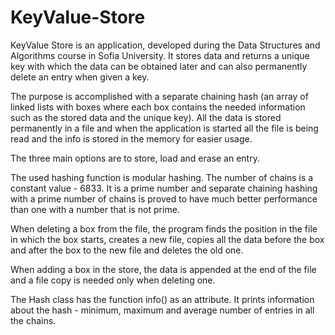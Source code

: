 # KeyValue-Store

KeyValue Store is an application, developed during the Data Structures and Algorithms course
in Sofia University. It stores data and returns a unique key with which the data can
be obtained later and can also permanently delete an entry when given a key.

The purpose is accomplished with a separate chaining hash (an array of linked lists with boxes
where each box contains the needed information such as the stored data and the unique
key). All the data is stored permanently in a file and when the application is started
all the file is being read and the info is stored in the memory for easier usage. 

The three main options are to store, load and erase an entry.

The used hashing function is modular hashing. The number of chains is a constant value - 6833. 
It is a prime number and separate chaining hashing with a prime number of chains is proved to
have much better performance than one with a number that is not prime.

When deleting a box from the file, the program finds the position in the file in which the box starts,
creates a new file, copies all the data before the box and after the box to the new file and deletes 
the old one.

When adding a box in the store, the data is appended at the end of the file and a file copy is needed
only when deleting one.

The Hash class has the function info() as an attribute. It prints information about the hash - minimum,
maximum and average number of entries in all the chains.
